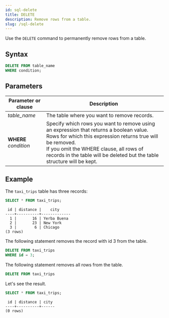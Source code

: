 ```yaml
---
id: sql-delete
title: DELETE
description: Remove rows from a table.
slug: /sql-delete
---
```


Use the `DELETE` command to permanently remove rows from a table.

## Syntax

```sql
DELETE FROM table_name
WHERE condition;
```


## Parameters

|Parameter or clause        | Description           |
|---------------------------|-----------------------|
|*table_name*               |The table where you want to remove records.|
|**WHERE** *condition*      |Specify which rows you want to remove using an expression that returns a boolean value. Rows for which this expression returns true will be removed. <br/> If you omit the WHERE clause, all rows of records in the table will be deleted but the table structure will be kept.|


## Example

The `taxi_trips` table has three records:

```sql
SELECT * FROM taxi_trips;
```
```
 id | distance |    city     
----+----------+-------------
  1 |       16 | Yerba Buena
  2 |       23 | New York
  3 |        6 | Chicago
(3 rows)
```

The following statement removes the record with id 3 from the table.

```sql
DELETE FROM taxi_trips 
WHERE id = 3;
```

The following statement removes all rows from the table. 

```sql
DELETE FROM taxi_trips 
```

Let's see the result.

```sql
SELECT * FROM taxi_trips;
```
```
 id | distance | city 
----+----------+------
(0 rows)
```